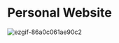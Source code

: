 # Personal Website
![ezgif-86a0c061ae90c2](https://github.com/user-attachments/assets/d6f49aa5-46c9-457a-b52d-5d31d8de96a9)
